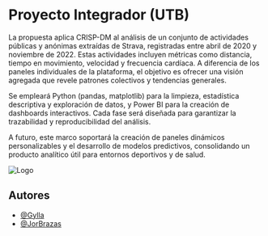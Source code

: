 
# Proyecto Integrador (UTB)

La propuesta aplica CRISP-DM al análisis de un conjunto de actividades públicas y anónimas extraídas de Strava, registradas entre abril de 2020 y noviembre de 2022. Estas actividades incluyen métricas como distancia, tiempo en movimiento, velocidad y frecuencia cardíaca. A diferencia de los paneles individuales de la plataforma, el objetivo es ofrecer una visión agregada que revele patrones colectivos y tendencias generales.

Se empleará Python (pandas, matplotlib) para la limpieza, estadística descriptiva y exploración de datos, y Power BI para la creación de dashboards interactivos. Cada fase será diseñada para garantizar la trazabilidad y reproducibilidad del análisis.

A futuro, este marco soportará la creación de paneles dinámicos personalizables y el desarrollo de modelos predictivos, consolidando un producto analítico útil para entornos deportivos y de salud.



![Logo](https://cdn.discordapp.com/attachments/1161016030332727438/1359387175782711316/Logo_Tester_Ace.png?ex=681d86f6&is=681c3576&hm=d80c2dd12455d70994e8939d7ddb5390eb5c7cbac024b604b14bacd70c8f50ed&)


## Autores

- [@Gylla](https://github.com/Gylla)
- [@JorBrazas](https://github.com/JorBrazas)

